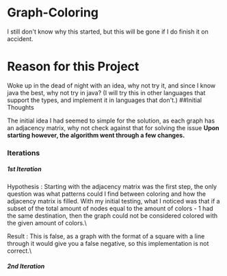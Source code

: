 # Graph-Coloring
I still don't know why this started, but this will be gone if I do finish it on accident.
# Reason for this Project
Woke up in the dead of night with an idea, why not try it, and since I know java the best, why not try in java? (I will try this in other languages that support the types, and implement it in languages that don't.)
##Initial Thoughts

The initial idea I had seemed to simple for the solution, as each graph has an adjacency matrix, why not check against that for solving the issue
**Upon starting however, the algorithm went through a few changes.**

### Iterations
##### 1st Iteration
Hypothesis : Starting with the adjacency matrix was the first step, the only question was what patterns could I find between coloring and how the adjacency matrix is filled. With my initial testing, what I noticed was that if a subset of the total amount of nodes equal to the amount of colors - 1 had the same destination, then the graph could not be considered colored with the given amount of colors.\

Result
: This is false, as a graph with the format of a square with a line through it would give you a false negative, so this implementation is not correct.\

##### 2nd Iteration
 